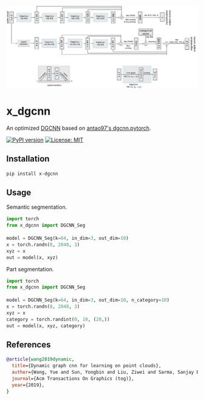 <img src="./dgcnn.jpg" width="1200px"></img>

# x_dgcnn

An optimized [DGCNN](https://arxiv.org/abs/1801.07829) based
on [antao97's dgcnn.pytorch](https://github.com/antao97/dgcnn.pytorch).

[![PyPI version](https://badge.fury.io/py/x-dgcnn.svg)](https://badge.fury.io/py/x-dgcnn)
[![License: MIT](https://img.shields.io/badge/License-MIT-yellow.svg)](https://opensource.org/licenses/MIT)

## Installation

```bash
pip install x-dgcnn
```

## Usage

Semantic segmentation.

```python
import torch
from x_dgcnn import DGCNN_Seg

model = DGCNN_Seg(k=64, in_dim=3, out_dim=10)
x = torch.randn(8, 2048, 3)
xyz = x
out = model(x, xyz)
```

Part segmentation.

```python
import torch
from x_dgcnn import DGCNN_Seg

model = DGCNN_Seg(k=64, in_dim=3, out_dim=10, n_category=10)
x = torch.randn(8, 2048, 3)
xyz = x
category = torch.randint(0, 10, (20,))
out = model(x, xyz, category)
```

## References

```bibtex
@article{wang2019dynamic,
  title={Dynamic graph cnn for learning on point clouds},
  author={Wang, Yue and Sun, Yongbin and Liu, Ziwei and Sarma, Sanjay E and Bronstein, Michael M and Solomon, Justin M},
  journal={Acm Transactions On Graphics (tog)},
  year={2019},
}
```
